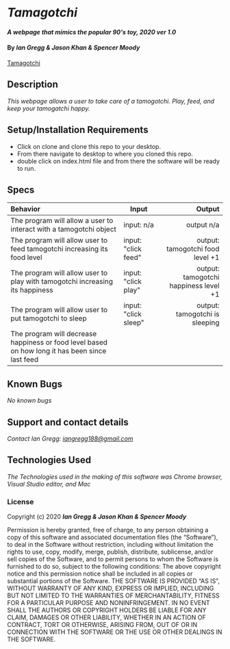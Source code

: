 # _Tamagotchi_

#### _A webpage that mimics the popular 90's toy, 2020 ver 1.0_

#### By _Ian Gregg & Jason Khan & Spencer Moody_
[Tamagotchi](https://github.com/oldgregg89/Tamagotchi)

## Description

_This webpage allows a user to take care of a tamogotchi. Play, feed, and keep your tamogatchi happy._

## Setup/Installation Requirements

* Click on clone and clone this repo to your desktop.
* From there navigate to desktop to where you cloned this repo.
* double click on index.html file and from there the software will be ready to run.

## Specs

| Behavior    | Input | Output |
| :---------- | ----- | -----: |
| The program will allow a user to interact with a tamogotchi object | input: n/a | output n/a |
| The program will allow user to feed tamogotchi increasing its food level | input: "click feed" | output: tamogotchi food level +1 |
| The program will allow user to play with tamogotchi increasing its happiness | input: "click play" | output: tamogotchi happiness level +1 |
| The program will allow user to put tamogotchi to sleep | input: "click sleep" | output: tamogotchi is sleeping |
| The program will decrease happiness or food level based on how long it has been since last feed

## Known Bugs

_No known bugs_

## Support and contact details

_Contact Ian Gregg: <iangregg188@gmail.com>_

## Technologies Used

_The Technologies used in the making of this software was Chrome browser, Visual Studio editor, and Mac_

### License

Copyright (c) 2020 **_Ian Gregg & Jason Khan & Spencer Moody_**

Permission is hereby granted, free of charge, to any person obtaining a copy of this software and associated documentation files (the “Software”), to deal in the Software without restriction, including without limitation the rights to use, copy, modify, merge, publish, distribute, sublicense, and/or sell copies of the Software, and to permit persons to whom the Software is furnished to do so, subject to the following conditions:
The above copyright notice and this permission notice shall be included in all copies or substantial portions of the Software.
THE SOFTWARE IS PROVIDED “AS IS”, WITHOUT WARRANTY OF ANY KIND, EXPRESS OR IMPLIED, INCLUDING BUT NOT LIMITED TO THE WARRANTIES OF MERCHANTABILITY, FITNESS FOR A PARTICULAR PURPOSE AND NONINFRINGEMENT. IN NO EVENT SHALL THE AUTHORS OR COPYRIGHT HOLDERS BE LIABLE FOR ANY CLAIM, DAMAGES OR OTHER LIABILITY, WHETHER IN AN ACTION OF CONTRACT, TORT OR OTHERWISE, ARISING FROM, OUT OF OR IN CONNECTION WITH THE SOFTWARE OR THE USE OR OTHER DEALINGS IN THE SOFTWARE.
